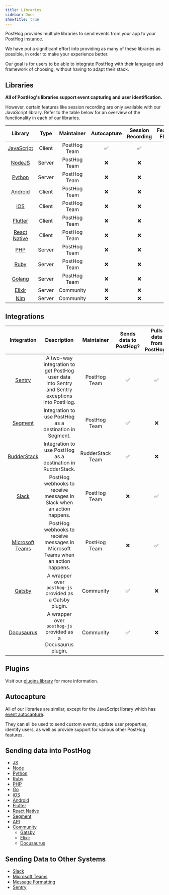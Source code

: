 ```yaml
---
title: Libraries
sidebar: Docs
showTitle: true
---
```


PostHog provides multiple libraries to send events from your app to your PostHog instance.

We have put a significant effort into providing as many of these libraries as possible, in order to make your experience better.

Our goal is for users to be able to integrate PostHog with their language and framework of choosing, without having to adapt their stack.

## Libraries

**All of PostHog's libraries support event capturing and user identification.**

However, certain features like session recording are only available with our JavaScript library. Refer to the table below for an overview of the functionality in each of our libraries.

|                     Library                     |  Type  |  Maintainer  | Autocapture | Session Recording | Feature Flags |
| :---------------------------------------------: | :----: | :----------: | :---------: | :---------------: | :-----------: |
|        [JavaScript](/docs/libraries/js)         | Client | PostHog Team |      ✅      |         ✅         |       ✅       |
|        [NodeJS](/docs/libraries/python)         | Server | PostHog Team |      ❌      |         ❌         |       ❌       |
|        [Python](/docs/libraries/python)         | Server | PostHog Team |      ❌      |         ❌         |       ✅       |
|       [Android](/docs/libraries/android)        | Client | PostHog Team |      ❌      |         ❌         |       ❌       |
|           [iOS](/docs/libraries/ios)            | Client | PostHog Team |      ❌      |         ❌         |       ❌       |
|       [Flutter](/docs/libraries/flutter)        | Client | PostHog Team |      ❌      |         ❌         |       ❌       |
|  [React Native](/docs/libraries/react-native)   | Client | PostHog Team |      ❌      |         ❌         |       ❌       |
|           [PHP](/docs/libraries/php)            | Server | PostHog Team |      ❌      |         ❌         |       ❌       |
|          [Ruby](/docs/libraries/ruby)           | Server | PostHog Team |      ❌      |         ❌         |       ❌       |
|          [Golang](/docs/libraries/go)           | Server | PostHog Team |      ❌      |         ❌         |       ❌       |
|        [Elixir](/docs/libraries/elixir)         | Server |  Community   |      ❌      |         ❌         |       ❌       |
| [Nim](https://github.com/Yardanico/posthog-nim) | Server |  Community   |      ❌      |         ❌         |       ❌       |


## Integrations

|                    Integration                     |                                          Description                                           |    Maintainer    | Sends data to PostHog? | Pulls data from PostHog? |
| :------------------------------------------------: | :--------------------------------------------------------------------------------------------: | :--------------: | :--------------------: | :----------------------: |
|          [Sentry](/docs/libraries/sentry)          | A two-way integration to get PostHog user data into Sentry and Sentry exceptions into PostHog. |   PostHog Team   |           ✅            |            ✅             |
|         [Segment](/docs/libraries/segment)         |                    Integration to use PostHog as a destination in Segment.                     |   PostHog Team   |           ✅            |            ❌             |
|       [RudderStack](/docs/libraries/sentry)        |                  Integration to use PostHog as a destination in RudderStack.                   | RudderStack Team |           ✅            |            ❌             |
|           [Slack](/docs/libraries/slack)           |             PostHog webhooks to receive messages in Slack when an action happens.              |   PostHog Team   |           ❌            |            ✅             |
| [Microsoft Teams](/docs/libraries/microsoft-teams) |        PostHog webhooks to receive messages in Microsoft Teams when an action happens.         |   PostHog Team   |           ❌            |            ✅             |
|          [Gatsby](/docs/libraries/gatsby)          |                    A wrapper over `posthog-js` provided as a Gatsby plugin.                    |    Community     |           ✅            |            ❌             |
|      [Docusaurus](/docs/libraries/docusaurus)      |                  A wrapper over `posthog-js` provided as a Docusaurus plugin.                  |    Community     |           ✅            |            ❌             |

## Plugins

Visit our [plugins library](/plugins) for more information.

## Autocapture

All of our libraries are similar, except for the JavaScript library which has [event autocapture](/docs/features/events#autocapture-event-tracking).

They can all be used to send custom events, update user properties, identify users, as well as provide support for various other PostHog features.

## Sending data into PostHog

- [JS](/docs/libraries/js)
- [Node](/docs/libraries/node)
- [Python](/docs/libraries/python)
- [Ruby](/docs/libraries/ruby)
- [PHP](/docs/libraries/php)
- [Go](/docs/libraries/go)
- [iOS](/docs/libraries/ios)
- [Android](/docs/libraries/android)
- [Flutter](/docs/libraries/flutter)
- [React Native](/docs/libraries/react-native)
- [Segment](/docs/libraries/segment)
- [API](/docs/api/overview)
- [Community](/docs/libraries/community)
  - [Gatsby](/docs/libraries/gatsby)
  - [Elixir](/docs/libraries/elixir)
  - [Docusaurus](/docs/libraries/docusaurus)

## Sending Data to Other Systems

- [Slack](/docs/libraries/slack)
- [Microsoft Teams](/docs/libraries/microsoft-teams)
- [Message Formatting](/docs/libraries/message-formatting)
- [Sentry](/docs/libraries/sentry)